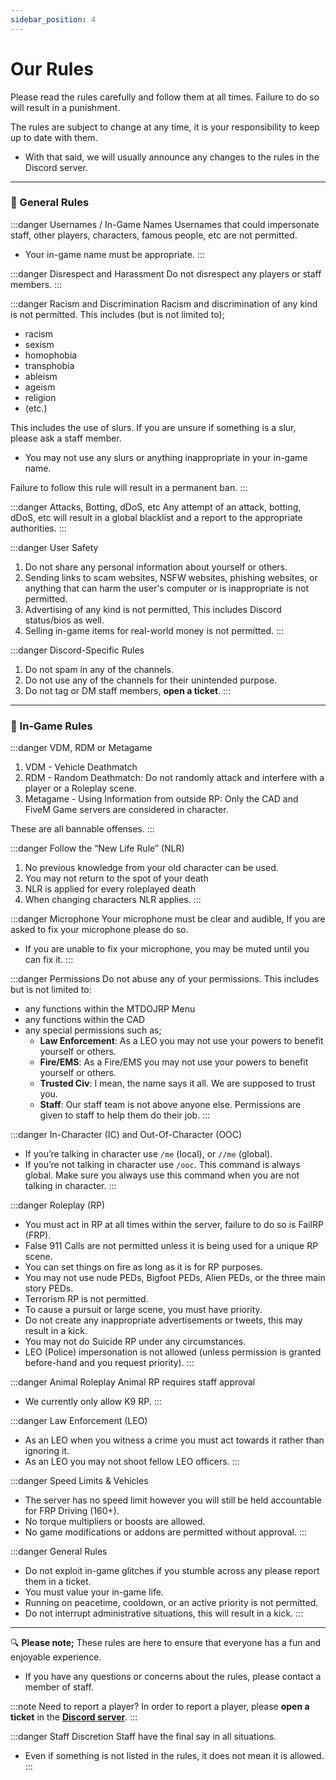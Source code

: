 ```yaml
---
sidebar_position: 4
---
```


# Our Rules

Please read the rules carefully and follow them at all times. Failure to do so will result in a punishment.

The rules are subject to change at any time, it is your responsibility to keep up to date with them.
- With that said, we will usually announce any changes to the rules in the Discord server.

---

### 📕 General Rules

:::danger Usernames / In-Game Names
Usernames that could impersonate staff, other players, characters, famous people, etc are not permitted.
- Your in-game name must be appropriate.
:::

:::danger Disrespect and Harassment
Do not disrespect any players or staff members.
:::

:::danger Racism and Discrimination
Racism and discrimination of any kind is not permitted. This includes (but is not limited to);
- racism
- sexism
- homophobia
- transphobia
- ableism
- ageism
- religion
- (etc.)

This includes the use of slurs. If you are unsure if something is a slur, please ask a staff member.

- You may not use any slurs or anything inappropriate in your in-game name.

Failure to follow this rule will result in a permanent ban.
:::

:::danger Attacks, Botting, dDoS, etc
Any attempt of an attack, botting, dDoS, etc will result in a global blacklist and a report to the appropriate authorities.
:::

:::danger User Safety
1. Do not share any personal information about yourself or others.
2. Sending links to scam websites, NSFW websites, phishing websites, or anything that can harm the user's computer or is inappropriate is not permitted.
3. Advertising of any kind is not permitted, This includes Discord status/bios as well.
4. Selling in-game items for real-world money is not permitted.
:::

:::danger Discord-Specific Rules
1. Do not spam in any of the channels.
2. Do not use any of the channels for their unintended purpose.
3. Do not tag or DM staff members, **open a ticket**.
:::

---

### 📕 In-Game Rules

:::danger VDM, RDM or Metagame
1. VDM - Vehicle Deathmatch
2. RDM - Random Deathmatch: Do not randomly attack and interfere with a player or a Roleplay scene.
3. Metagame - Using Information from outside RP: Only the CAD and FiveM Game servers are considered in character.

These are all bannable offenses.
:::

:::danger Follow the “New Life Rule” (NLR)
  1. No previous knowledge from your old character can be used.
  2. You may not return to the spot of your death
  3. NLR is applied for every roleplayed death
  4. When changing characters NLR applies.
:::

:::danger Microphone
Your microphone must be clear and audible, If you are asked to fix your microphone please do so.
- If you are unable to fix your microphone, you may be muted until you can fix it.
:::

:::danger Permissions
Do not abuse any of your permissions. This includes but is not limited to:
- any functions within the MTDOJRP Menu
- any functions within the CAD
- any special permissions such as;
  - **Law Enforcement**: As a LEO you may not use your powers to benefit yourself or others.
  - **Fire/EMS**: As a Fire/EMS you may not use your powers to benefit yourself or others.
  - **Trusted Civ**: I mean, the name says it all. We are supposed to trust you.
  - **Staff**: Our staff team is not above anyone else. Permissions are given to staff to help them do their job.
:::

:::danger In-Character (IC) and Out-Of-Character (OOC)
- If you’re talking in character use `/me` (local), or `//me` (global).
- If you’re not talking in character use `/ooc`. This command is always global. Make sure you always use this command when you are not talking in character.
:::

:::danger Roleplay (RP)
- You must act in RP at all times within the server, failure to do so is FailRP (FRP).
- False 911 Calls are not permitted unless it is being used for a unique RP scene.
- You can set things on fire as long as it is for RP purposes.
- You may not use nude PEDs, Bigfoot PEDs, Alien PEDs, or the three main story PEDs.
- Terrorism RP is not permitted.
- To cause a pursuit or large scene, you must have priority.
- Do not create any inappropriate advertisements or tweets, this may result in a kick.
- You may not do Suicide RP under any circumstances.
- LEO (Police) impersonation is not allowed (unless permission is granted before-hand and you request priority).
:::

:::danger Animal Roleplay
Animal RP requires staff approval
- We currently only allow K9 RP.
:::

:::danger Law Enforcement (LEO)
- As an LEO when you witness a crime you must act towards it rather than ignoring it.
- As an LEO you may not shoot fellow LEO officers.
:::

:::danger Speed Limits & Vehicles
- The server has no speed limit however you will still be held accountable for FRP Driving (160+).
- No torque multipliers or boosts are allowed.
- No game modifications or addons are permitted without approval.
:::

:::danger General Rules
- Do not exploit in-game glitches if you stumble across any please report them in a ticket.
- You must value your in-game life.
- Running on peacetime, cooldown, or an active priority is not permitted.
- Do not interrupt administrative situations, this will result in a kick.
:::

---

🔍 **Please note;** These rules are here to ensure that everyone has a fun and enjoyable experience.
- If you have any questions or concerns about the rules, please contact a member of staff.

:::note Need to report a player?
In order to report a player, please __open a ticket__ in the **[Discord server](https://discord.gg/fSeVb6tDez)**.
:::

:::danger Staff Discretion
Staff have the final say in all situations.
- Even if something is not listed in the rules, it does not mean it is allowed.
:::
